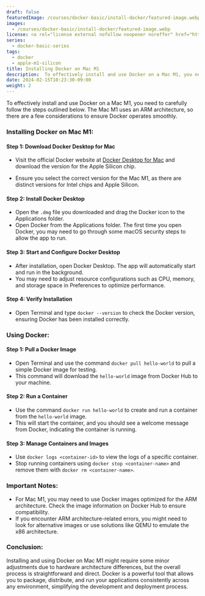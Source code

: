 ```yaml
---
draft: false
featuredImage: /courses/docker-basic/install-docker/featured-image.webp
images:
  - /courses/docker-basic/install-docker/featured-image.webp
license: <a rel="license external nofollow noopener noreffer" href="https://creativecommons.org/licenses/by-nc/4.0/" target="_blank">CC BY-NC 4.0</a>
series:
  - docker-basic-series
tags:
  - docker
  - apple-m1-silicon
title: Installing Docker on Mac M1
description:  To effectively install and use Docker on a Mac M1, you need to carefully follow the steps outlined below. The Mac M1 uses an ARM architecture, so there are a few considerations to ensure Docker operates smoothly.
date: 2024-02-15T10:23:30-09:00
weight: 2
---
```


To effectively install and use Docker on a Mac M1, you need to carefully follow the steps outlined below. The Mac M1 uses an ARM architecture, so there are a few considerations to ensure Docker operates smoothly.

### Installing Docker on Mac M1:

#### Step 1: Download Docker Desktop for Mac
- Visit the official Docker website at [Docker Desktop for Mac](https://docs.docker.com/desktop/install/mac-install/) and download the version for the Apple Silicon chip.

- Ensure you select the correct version for the Mac M1, as there are distinct versions for Intel chips and Apple Silicon.

#### Step 2: Install Docker Desktop
- Open the `.dmg` file you downloaded and drag the Docker icon to the Applications folder.
- Open Docker from the Applications folder. The first time you open Docker, you may need to go through some macOS security steps to allow the app to run.

#### Step 3: Start and Configure Docker Desktop
- After installation, open Docker Desktop. The app will automatically start and run in the background.
- You may need to adjust resource configurations such as CPU, memory, and storage space in Preferences to optimize performance.

#### Step 4: Verify Installation
- Open Terminal and type `docker --version` to check the Docker version, ensuring Docker has been installed correctly.

### Using Docker:

#### Step 1: Pull a Docker Image
- Open Terminal and use the command `docker pull hello-world` to pull a simple Docker image for testing.
- This command will download the `hello-world` image from Docker Hub to your machine.

#### Step 2: Run a Container
- Use the command `docker run hello-world` to create and run a container from the `hello-world` image.
- This will start the container, and you should see a welcome message from Docker, indicating the container is running.

#### Step 3: Manage Containers and Images
- Use `docker logs <container-id>` to view the logs of a specific container.
- Stop running containers using `docker stop <container-name>` and remove them with `docker rm <container-name>`.

### Important Notes:
- For Mac M1, you may need to use Docker images optimized for the ARM architecture. Check the image information on Docker Hub to ensure compatibility.
- If you encounter ARM architecture-related errors, you might need to look for alternative images or use solutions like QEMU to emulate the x86 architecture.

### Conclusion:
Installing and using Docker on Mac M1 might require some minor adjustments due to hardware architecture differences, but the overall process is straightforward and direct. Docker is a powerful tool that allows you to package, distribute, and run your applications consistently across any environment, simplifying the development and deployment process.
